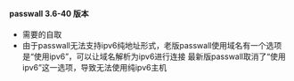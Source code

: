 #### passwall 3.6-40 版本
- 需要的自取
- 由于passwall无法支持ipv6纯地址形式，老版passwall使用域名有一个选项是“使用ipv6”，可以让域名解析为ipv6进行连接 最新版passwall取消了“使用ipv6”这一选项，导致无法使用纯ipv6主机
